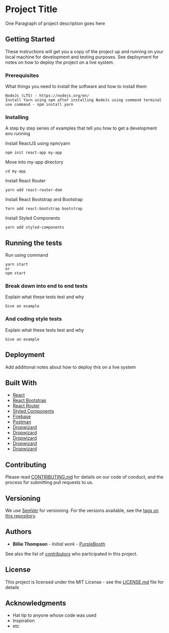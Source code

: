# Project Title

One Paragraph of project description goes here

## Getting Started

These instructions will get you a copy of the project up and running on your local machine for development and testing purposes. See deployment for notes on how to deploy the project on a live system.

### Prerequisites

What things you need to install the software and how to install them

```
NodeJs (LTS) - https://nodejs.org/en/
Install Yarn using npm after installing NodeJs using command terminal
use command - npm install yarn
```

### Installing

A step by step series of examples that tell you how to get a development env running

Install ReactJS using npm/yarn

```
npm init react-app my-app
```

Move into my-app directory

```
cd my-app
```

Install React Router

```
yarn add react-router-dom
```

Install React Bootstrap and Bootstrap

```
Yarn add react-bootstrap bootstrap
```

Install Styled Components

```
yarn add styled-components
```


## Running the tests

Run using command

```
yarn start
or
npm start
```

### Break down into end to end tests

Explain what these tests test and why

```
Give an example
```

### And coding style tests

Explain what these tests test and why

```
Give an example
```

## Deployment

Add additional notes about how to deploy this on a live system

## Built With

* [React](https://reactjs.org/) 
* [React Bootstrap](https://react-bootstrap.github.io/) 
* [React Router](https://reacttraining.com/react-router/) 
* [Styled Components](https://www.styled-components.com/) 
* [Firebase](https://firebase.google.com/) 
* [Postman](https://www.getpostman.com/) 
* [Dropwizard](http://www.dropwizard.io/1.0.2/docs/) 
* [Dropwizard](http://www.dropwizard.io/1.0.2/docs/) 
* [Dropwizard](http://www.dropwizard.io/1.0.2/docs/) 
* [Dropwizard](http://www.dropwizard.io/1.0.2/docs/) 
* [Dropwizard](http://www.dropwizard.io/1.0.2/docs/) 


## Contributing

Please read [CONTRIBUTING.md](https://gist.github.com/PurpleBooth/b24679402957c63ec426) for details on our code of conduct, and the process for submitting pull requests to us.

## Versioning

We use [SemVer](http://semver.org/) for versioning. For the versions available, see the [tags on this repository](https://github.com/your/project/tags). 

## Authors

* **Billie Thompson** - *Initial work* - [PurpleBooth](https://github.com/PurpleBooth)

See also the list of [contributors](https://github.com/your/project/contributors) who participated in this project.

## License

This project is licensed under the MIT License - see the [LICENSE.md](LICENSE.md) file for details

## Acknowledgments

* Hat tip to anyone whose code was used
* Inspiration
* etc

